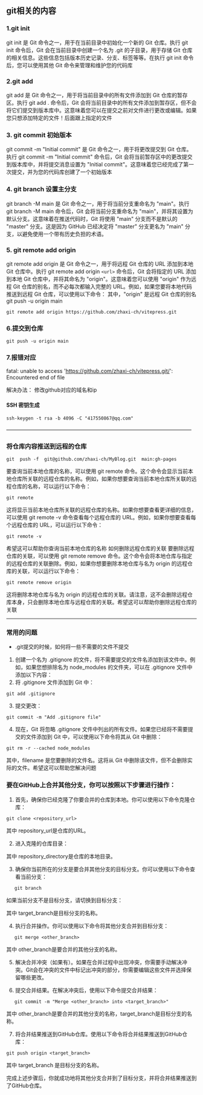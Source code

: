 ## git相关的内容

### 1.git init

git init 是 Git 命令之一，用于在当前目录中初始化一个新的 Git 仓库。执行 git init 命令后，Git 会在当前目录中创建一个名为 .git 的子目录，用于存储 Git 仓库的相关信息。这些信息包括版本历史记录、分支、标签等等。在执行 git init 命令后，您可以使用其他 Git 命令来管理和维护您的代码库
### 2.git add 

git add 是 Git 命令之一，用于将当前目录中的所有文件添加到 Git 仓库的暂存区。执行 git add . 命令后，Git 会将当前目录中的所有文件添加到暂存区，但不会将它们提交到版本库中。这意味着您可以在提交之前对文件进行更改或编辑。如果您只想添加特定的文件！后面跟上指定的文件


### 3. git commit 初始版本
git commit -m "Initial commit" 是 Git 命令之一，用于将更改提交到 Git 仓库。执行 git commit -m "Initial commit" 命令后，Git 会将当前暂存区中的更改提交到版本库中，并将提交消息设置为 "Initial commit"。这意味着您已经完成了第一次提交，并为您的代码库创建了一个初始版本

###  4. git branch 设置主分支
git branch -M main 是 Git 命令之一，用于将当前分支重命名为 "main"。执行 git branch -M main 命令后，Git 会将当前分支重命名为 "main"，并将其设置为默认分支。这意味着在推送代码时，Git 将使用 "main" 分支而不是默认的 "master" 分支。这是因为 GitHub 已经决定将 "master" 分支更名为 "main" 分支，以避免使用一个带有历史负担的术语。 

### 5. git remote add  origin

git remote add origin 是 Git 命令之一，用于将远程 Git 仓库的 URL 添加到本地 Git 仓库中。执行 git remote add origin `<url>` 命令后，Git 会将指定的 URL 添加到本地 Git 仓库中，并将其命名为 "origin"。这意味着您可以使用 "origin" 作为远程 Git 仓库的别名，而不必每次都输入完整的 URL。例如，如果您要将本地代码推送到远程 Git 仓库，可以使用以下命令：
其中，"origin" 是远程 Git 仓库的别名
git push -u origin main
``` git
git remote add origin https://github.com/zhaxi-ch/vitepress.git
```
### 6.提交到仓库
```
git push -u origin main
```

### 7.报错对应 

fatal: unable to access 'https://github.com/zhaxi-ch/vitepress.git/': Encountered end of file

解决办法： 修改github对应的域名和ip

#### SSH 密钥生成
``` shell
ssh-keygen -t rsa -b 4096 -C "417550867@qq.com"

```
———————————————————————————————————

###  将仓库内容推送到远程的仓库






```git
git  push -f  git@github.com/zhaxi-ch/MyBlog.git  main:gh-pages
```

要查询当前本地仓库的名称，可以使用 git remote 命令。这个命令会显示当前本地仓库所关联的远程仓库的名称。例如，如果你想要查询当前本地仓库所关联的远程仓库的名称，可以运行以下命令：
```
git remote
```
这将显示当前本地仓库所关联的远程仓库的名称。如果你想要查看更详细的信息，可以使用 git remote -v 命令查看每个远程仓库的 URL。例如，如果你想要查看每个远程仓库的 URL，可以运行以下命令：
```
git remote -v
```
希望这可以帮助你查询当前本地仓库的名称 
如何删除远程仓库的关联
要删除远程仓库的关联，可以使用 git remote remove 命令。这个命令会将本地仓库与指定的远程仓库的关联删除。例如，如果你想要删除本地仓库与名为 origin 的远程仓库的关联，可以运行以下命令：
```
git remote remove origin
```
这将删除本地仓库与名为 origin 的远程仓库的关联。请注意，这不会删除远程仓库本身，只会删除本地仓库与远程仓库的关联。希望这可以帮助你删除远程仓库的关联 

---

### 常用的问题
* .git提交的时候，如何将一些不需要的文件不提交
1. 创建一个名为 .gitignore 的文件，将不需要提交的文件名添加到该文件中。例如，如果您想排除名为 node_modules 的文件夹，可以在 .gitignore 文件中添加以下内容：
2. 将 .gitignore 文件添加到 Git 中：
```
git add .gitignore
```
3. 提交更改：
```
git commit -m "Add .gitignore file"

```
4. 现在，Git 将忽略 .gitignore 文件中列出的所有文件。如果您已经将不需要提交的文件添加到 Git 中，可以使用以下命令将其从 Git 中删除：

```
git rm -r --cached node_modules
```
其中，filename 是您要删除的文件名。这将从 Git 中删除该文件，但不会删除实际的文件。希望这可以帮助您解决问题 

### 要在GitHub上合并其他分支，你可以按照以下步骤进行操作：

1. 首先，确保你已经克隆了你要合并的仓库到本地。你可以使用以下命令克隆仓库：
```
git clone <repository_url>
```
其中 repository_url是仓库的URL。

2. 进入克隆的仓库目录：

其中 repository_directory是仓库的本地目录。

3. 确保你当前所在的分支是要合并其他分支的目标分支。你可以使用以下命令查看当前分支：
```
   git branch
```
如果当前分支不是目标分支，请切换到目标分支：

其中 target_branch是目标分支的名称。

4. 执行合并操作。你可以使用以下命令将其他分支合并到目标分支：
```
   git merge <other_branch>
```
其中 other_branch是要合并的其他分支的名称。

5. 解决合并冲突（如果有）。如果在合并过程中出现冲突，你需要手动解决冲突。Git会在冲突的文件中标记出冲突的部分，你需要编辑这些文件并选择保留哪些更改。

6. 提交合并结果。在解决冲突后，使用以下命令提交合并结果：
```
   git commit -m "Merge <other_branch> into <target_branch>"
```
其中 other_branch是要合并的其他分支的名称，target_branch是目标分支的名称。

7. 将合并结果推送到GitHub仓库。使用以下命令将合并结果推送到GitHub仓库：
```
git push origin <target_branch>
```
其中 target_branch 是目标分支的名称。

完成上述步骤后，你就成功地将其他分支合并到了目标分支，并将合并结果推送到了GitHub仓库。